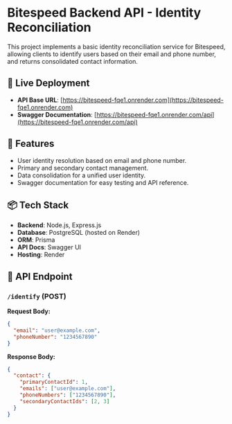 # Bitespeed Backend API - Identity Reconciliation

This project implements a basic identity reconciliation service for Bitespeed, allowing clients to identify users based on their email and phone number, and returns consolidated contact information.

## 🔗 Live Deployment

- **API Base URL**: [https://bitespeed-fqe1.onrender.com](https://bitespeed-fqe1.onrender.com)
- **Swagger Documentation**: [https://bitespeed-fqe1.onrender.com/api](https://bitespeed-fqe1.onrender.com/api)

## 🚀 Features

- User identity resolution based on email and phone number.
- Primary and secondary contact management.
- Data consolidation for a unified user identity.
- Swagger documentation for easy testing and API reference.

## 📦 Tech Stack

- **Backend**: Node.js, Express.js
- **Database**: PostgreSQL (hosted on Render)
- **ORM**: Prisma
- **API Docs**: Swagger UI
- **Hosting**: Render

## 🧠 API Endpoint

### `/identify` (POST)

**Request Body:**

```json
{
  "email": "user@example.com",
  "phoneNumber": "1234567890"
}
```
**Response Body:**
```json
{
  "contact": {
    "primaryContactId": 1,
    "emails": ["user@example.com"],
    "phoneNumbers": ["1234567890"],
    "secondaryContactIds": [2, 3]
  }
}
```
